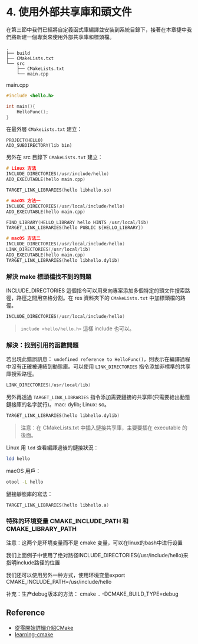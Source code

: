 # 4. 使用外部共享庫和頭文件
在第三節中我們已經將自定義函式庫編譯並安裝到系統目錄下，接著在本章捷中我們將新建一個專案來使用外部共享庫和標頭檔。

```
.
├── build
├── CMakeLists.txt
└── src
    ├── CMakeLists.txt
    └── main.cpp
```

main.cpp

```cpp
#include <hello.h>

int main(){
	HelloFunc();
}
```

在最外層 `CMakeLists.txt` 建立：
```
PROJECT(HELLO)
ADD_SUBDIRECTORY(lib bin)
```

另外在 src 目錄下 `CMakeLists.txt` 建立：

```c
# Linux 方法
INCLUDE_DIRECTORIES(/usr/include/hello)
ADD_EXECUTABLE(hello main.cpp)

TARGET_LINK_LIBRARIES(hello libhello.so)
```

```c
# macOS 方法一
INCLUDE_DIRECTORIES(/usr/local/include/hello)
ADD_EXECUTABLE(hello main.cpp)

FIND_LIBRARY(HELLO_LIBRARY hello HINTS /usr/local/lib)
TARGET_LINK_LIBRARIES(hello PUBLIC ${HELLO_LIBRARY})
```

```c
# macOS 方法二
INCLUDE_DIRECTORIES(/usr/local/include/hello)
LINK_DIRECTORIES(/usr/local/lib)
ADD_EXECUTABLE(hello main.cpp)
TARGET_LINK_LIBRARIES(hello libhello.dylib)
```

### 解決 make 標頭檔找不到的問題
INCLUDE_DIRECTORIES 這個指令可以用來向專案添加多個特定的頭文件搜索路徑，路徑之間用空格分割。在 res 資料夾下的 `CMakeLists.txt` 中加標頭檔的路徑。

```c
INCLUDE_DIRECTORIES(/usr/local/include/hello)
```

> `include <hello/hello.h>`  這樣 include 也可以。

### 解決：找到引用的函數問題

若出現此錯誤訊息： `undefined reference to HelloFunc()`，則表示在編譯過程中沒有正確被連結到動態庫。可以使用 `LINK_DIRECTORIES` 指令添加非標準的共享庫搜索路徑。
 
```c
LINK_DIRECTORIES(/usr/local/lib)
```

另外再透過 `TARGET_LINK_LIBRARIES` 指令添加需要鏈接的共享庫(只需要給出動態鏈接庫的名字就行)。mac: dylib; Linux: so。

```c
TARGET_LINK_LIBRARIES(hello libhello.dylib)
```

> 注意：在 CMakeLists.txt 中插入鏈接共享庫，主要要插在 executable 的後面。

Linux 用 `ldd` 查看編譯過後的鏈接狀況：

```sh
ldd hello
```

macOS 用戶：
```sh
otool -L hello
```


鏈接靜態庫的寫法：
```c
TARGET_LINK_LIBRARIES(hello libhello.a)
```

### 特殊的环境变量 CMAKE_INCLUDE_PATH 和 CMAKE_LIBRARY_PATH

注意：这两个是环境变量而不是 cmake 变量，可以在linux的bash中进行设置

我们上面例子中使用了绝对路径INCLUDE_DIRECTORIES(/usr/include/hello)来指明include路径的位置

我们还可以使用另外一种方式，使用环境变量export CMAKE_INCLUDE_PATH=/usr/include/hello

补充：生产debug版本的方法：
cmake .. -DCMAKE_BUILD_TYPE=debug


## Reference
- [從零開始詳細介紹CMake](https://www.bilibili.com/video/BV1vR4y1u77h/?p=4&spm_id_from=pageDriver&vd_source=5a6b197f885be2e93405a9e839601280)
- [learning-cmake](https://github.com/Akagi201/learning-cmake)